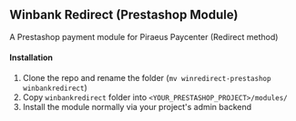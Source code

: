## Winbank Redirect (Prestashop Module)

A Prestashop payment module for Piraeus Paycenter (Redirect method)


#### Installation
1. Clone the repo and rename the folder (`mv winredirect-prestashop winbankredirect`)
2. Copy `winbankredirect` folder into `<YOUR_PRESTASHOP_PROJECT>/modules/`
3. Install the module normally via your project's admin backend
